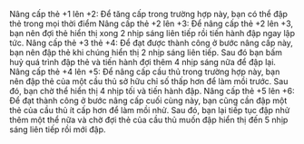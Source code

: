 Nâng cấp thẻ +1 lên +2: Để tăng cấp trong trường hợp này, bạn có thể đập thẻ trong mọi thời điểm
Nâng cấp thẻ +2 lên +3: Để nâng cấp thẻ +2 lên +3, bạn nên đợi thẻ hiển thị xong 2 nhịp sáng liên tiếp rồi tiến hành đập ngay lập tức. 
Nâng cấp thẻ +3 thẻ +4: Để đạt được thành công ở bước nâng cấp này, bạn nên đập thẻ khi chúng hiển thị 2 nhịp sáng liên tiếp. Sau đó bạn bấm huỷ quá trình đập thẻ và tiến hành đợi thêm 4 nhịp sáng nữa để đập lại.
Nâng cấp thẻ +4 lên +5: Để nâng cấp cầu thủ trong trường hợp này, bạn nên đập thẻ của một cầu thủ sở hữu chỉ số thấp hơn để làm mồi trước. Sau đó, bạn chờ thể hiển thị 4 nhịp tối và tiến hành đập. 
Nâng cấp thẻ +5 lên +6: Để đạt thành công ở bước nâng cấp cuối cùng này, bạn cũng cần đập một thẻ của cầu thủ ít cấp hơn để làm mồi nhử. Sau đó, bạn lại tiếp tục đập nhử thêm một thể nữa và chờ đợi thẻ của cầu thủ muốn đập hiển thị đến 5 nhịp sáng liên tiếp rồi mới đập. 
